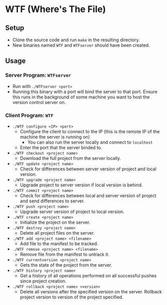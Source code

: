 # WTF (**W**here's **T**he **F**ile)
## Setup
* Clone the source code and run `make` in the resulting directory.
* New binaries named `WTF` and `WTFserver` should have been created.
## Usage
### Server Program: `WTFserver`
* Run with `./WTFserver <port>`
* Running this binary with a port will bind the server to that port. Ensure this runs in the background of some machine you want to host the version control server on.
### Client Program: `WTF`
* `./WTF configure <IP> <port>`
    * Configure the client to connect to the IP (this is the remote IP of the machine the server is running on)
        * You can also run the server locally and connect to `localhost`
    * Enter the port that the server binded to.
* `./WTF checkout <project name>`
    * Download the full project from the server locally.
* `./WTF update <project name>`
    * Check for differences between server version of project and local version.
* `./WTF upgrade <project name>`
    * Upgrade project to server version if local version is behind.
* `./WTF commit <project name>`
    * Check for differences between local and server version of project and send differences to server.
* `./WTF push <project name>`
    * Upgrade server version of project to local version.
* `./WTF create <project name>`
    * Initialize the project on the server.
* `./WTF destroy <project name>`
    * Delete all project files on the server.
* `./WTF add <project name> <filename>`
    * Add file to the manifest to be tracked.
* `./WTF remove <project name> <filename>`
    * Remove file from the manifest to untrack it.
* `./WTF currentversion <project name>`
    * Gets the state of the project from the server.
* `./WTF history <project name>`
    * Get a history of all operations performed on all successful pushes since project creation.
* `./WTF rollback <project name> <version>`
    * Delete all versions after the specified version on the server. Rollback project version to version of the project specified.